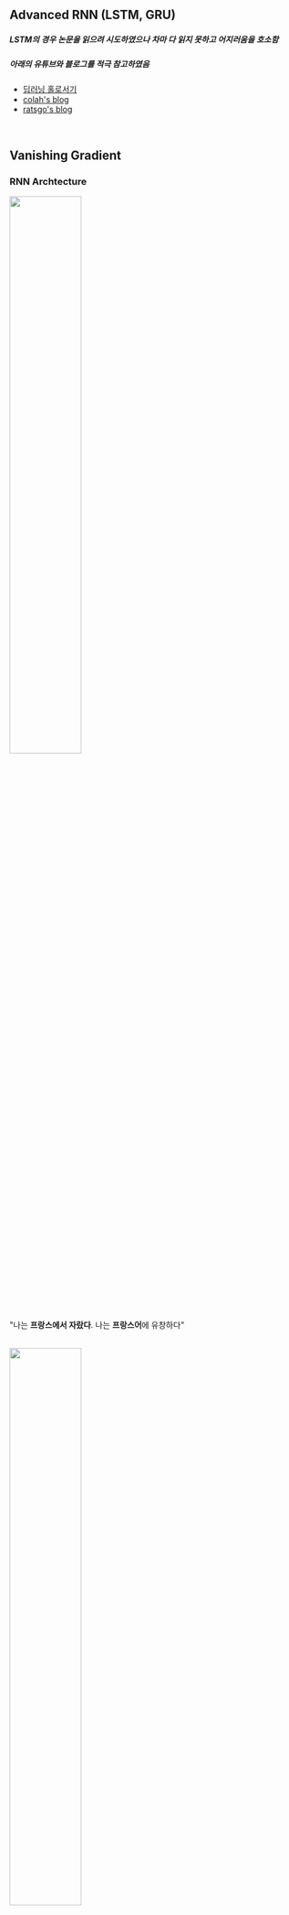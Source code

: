 ## Advanced RNN (LSTM, GRU)
##### LSTM의 경우 논문을 읽으려 시도하였으나 차마 다 읽지 못하고 어지러움을 호소함
##### 아래의 유튜브와 블로그를 적극 참고하였음
 - [딥러닝 홀로서기](https://www.youtube.com/watch?v=cs3tSnAsyRs&list=WL&index=14&ab_channel=IdeaFactoryKAIST)
 - [colah's blog](https://colah.github.io/posts/2015-08-Understanding-LSTMs/)
 - [ratsgo's blog](https://ratsgo.github.io/deep%20learning/2017/10/10/RNNsty/)

<br>

## Vanishing Gradient
### RNN Archtecture
<img src = "https://user-images.githubusercontent.com/92671224/196660870-567305ff-7b5b-4746-b590-67441ca48124.png" width=50% height=50%>

"나는 **프랑스에서 자랐다**. 나는 **프랑스어**에 유창하다"

<br>

<img src = "https://user-images.githubusercontent.com/92671224/196661450-c868e3ae-2d82-4160-96f5-f556dcc8d7ce.png" width=50% height=50%>

"나는 **프랑스에서 자랐다**. 프랑스의 작은 동네에서...... 그래서 나는 **프랑스어**에 유창하다"

<br>

### Mathmatically
